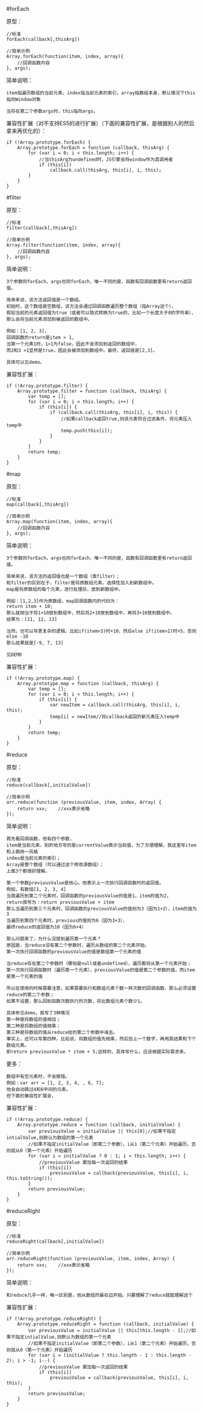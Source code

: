 ﻿#forEach

原型：

    //标准
    forEach(callback[,thisArg])

    //简单示例
    Array.forEach(function(item, index, array){
        //回调函数内容
    }, args);
    
简单说明：

    item指遍历数组的当前元素，index指当前元素的索引，array指数组本身，默认情况下this指向Window对象
    
    当存在第二个参数args时，this指向args。
    
兼容性扩展（对不支持ES5的进行扩展）（下面的兼容性扩展，是根据别人的然后拿来再优化的）：

    if (!Array.prototype.forEach) {
        Array.prototype.forEach = function (callback, thisArg) {
            for (var i = 0; i < this.length; i++) {
                //当thisArg为undefined时，JS引擎会将window作为其调用者
                if (this[i])
                    callback.call(thisArg, this[i], i, this);
            }
        }
    }
    
#filter

原型：

    //标准
    filter(callback[,thisArg])
    
    //简单示例
    Array.filter(function(item, index, array){
        //回调函数内容
    }, args);
    
简单说明：

    3个参数同forEach，args也同forEach，唯一不同的是，函数有回调函数里有return返回值。
    
    简单来说，该方法返回值是一个数组。
    初始时，这个数组是空数组，该方法会通过回调函数遍历整个数组（指Array这个），
    假如当前的元素返回值为true（或者可以隐式转换为true的，比如一个长度大于0的字符串），
    那么会将当前元素添加到被返回的数组中。
    
    例如：[1, 2, 3]，
    回调函数的return是item > 1, 
    当第一个元素1时，1>1为false，因此不会添加到返回的数组中，
    而2和3 >1显然是true，因此会被添加到数组中。最终，返回值是[2,3]。
    
    具体可以见demo。
    
兼容性扩展：

    if (!Array.prototype.filter) {
        Array.prototype.filter = function (callback, thisArg) {
            var temp = [];
            for (var i = 0; i < this.length; i++) {
                if (this[i]) {
                    if (callback.call(thisArg, this[i], i, this)) {
                        //如果callback返回true,则该元素符合过滤条件，将元素压入temp中
                        temp.push(this[i]);
                    }
                }
            }
            return temp;
        }
    }


#map

原型：

    //标准
    map(callback[,thisArg])
    
    //简单示例
    Array.map(function(item, index, array){
        //回调函数内容
    }, args);
    
简单说明：

    3个参数同forEach，args也同forEach，唯一不同的是，函数有回调函数里有return返回值。
    
    简单来说，该方法的返回值也是一个数组（类filter）；
    和filter的区别在于，filter是将原数组元素，选择性加入到新数组中。
    map是将原数组的每个元素，进行处理后，放到新数组中。
    
    例如：[1,2,3]作为原数组，map回调函数内的代码为：
    return item + 10;
    那么就相当于将1+10放到数组中，然后将2+10放到数组中，再将3+10放到数组中。
    结果为：[11, 12, 13]
    
    当然，也可以写更复杂的逻辑，比如if(item>3)时+10，然后else if(item>2)时+5，否则else -10
    那么结果就是[-9, 7, 13]
    
    见DEMO
    
兼容性扩展：

    if (!Array.prototype.map) {
        Array.prototype.map = function (callback, thisArg) {
            var temp = [];
            for (var i = 0; i < this.length; i++) {
                if (this[i]) {
                    var newItem = callback.call(thisArg, this[i], i, this);
                    temp[i] = newItem//将callback返回的新元素压入temp中
                }
            }
            return temp;
        }
    }
    
#reduce

原型：

    //标准
    reduce(callback[,initialValue])
    
    //简单示例
    arr.reduce(function (previousValue, item, index, Array) {
        return xxx;    //xxx表示省略
    });
    
简单说明：

    首先看回调函数，他有四个参数，
    item是当前元素，别的地方写的是currentValue表示当前值，为了方便理解，我这里写item和上面统一风格
    index是当前元素的索引；
    Array是整个数组（可以通过这个修改源数组）；
    上面3个都很好理解。
    
    第一个参数previousValue是核心。他表示上一次执行回调函数时的返回值。
    例如，有数组[1, 2, 3, 4]
    当我遍历到第二个元素时，回调函数的previousValue的值是1，item的值为2，
    return我写为：return previousValue + item
    那么当遍历到第三个元素时，回调函数的previousValue的值则为3（因为1+2），item的值为3
    当遍历到第四个元素时，previous的值则为6（因为3+3），
    最终reduce的返回值为10（因为6+4）
    
    那么问题来了，为什么没提到遍历第一个元素？
    原因是，当reduce没有第二个参数时，遍历从数组的第二个元素开始，
    第一次执行回调函数的previousValue的值是数组第一个元素的值
    
    当reduce存在第二个参数时（哪怕是null或者undefined），遍历都将从第一个元素开始；
    第一次执行回调函数时（遍历第一个元素），previousValue的值是第二个参数的值，而item是第一个元素的值
    
    所以在使用的时候需要注意，如果需要执行和数组元素个数一样次数的回调函数，那么必须设置reduce的第二个参数；
    如果不设置，那么回到函数次数执行的次数，将比数组元素个数少1。
    
    具体参见demo，我写了3种情况
    第一种是将数组的值相加；
    第二种是将数组的值相乘；
    第三种是将数组的值从reduce给的第二个参数中减去。
    事实上，还可以写第四种，比如说，将数组的值先相乘，然后加上一个数字，再用其结果和下个数组元素。
    即return previousValue * item + 5;这样的，具体写什么，应该根据实际需求来。
    
更多：

    数组中有空元素时，不会报错。
    例如：var arr = [1, 2, 3, 4, , 6, 7];
    他会自动跳过4和6中间的元素。
    但下面的兼容性扩展会，
    
兼容性扩展：

    if (!Array.prototype.reduce) {
        Array.prototype.reduce = function (callback, initialValue) {
            var previousValue = initialValue || this[0];//如果不指定intialValue,则默认为数组的第一个元素
            //如果不指定initialValue（即第二个参数），i从1（第二个元素）开始遍历，否则就从0（第一个元素）开始遍历
            for (var i = initialValue ? 0 : 1; i < this.length; i++) {
                //previousValue 累加每一次返回的结果
                if (this[i])
                    previousValue = callback(previousValue, this[i], i, this.toString());
            }
            return previousValue;
        }
    }
    

#reduceRight

原型：

    //标准
    reduceRight(callback[,initialValue])
    
    //简单示例
    arr.reduceRight(function (previousValue, item, index, Array) {
        return xxx;    //xxx表示省略
    });
    
简单说明：

    和reduce几乎一样，唯一区别是，他从数组的最右边开始。只要理解了reduce就能理解这个
    
兼容性扩展：

    if (!Array.prototype.reduceRight) {
        Array.prototype.reduceRight = function (callback, initialValue) {
            var previousValue = initialValue || this[this.length - 1];//如果不指定intialValue,则默认为数组的第一个元素
            //如果不指定initialValue（即第二个参数），i从1（第二个元素）开始遍历，否则就从0（第一个元素）开始遍历
            for (var i = (initialValue ? this.length - 1 : this.length - 2); i > -1; i--) {
                //previousValue 累加每一次返回的结果
                if (this[i])
                    previousValue = callback(previousValue, this[i], i, this);
            }
            return previousValue;
        }
    }
    

